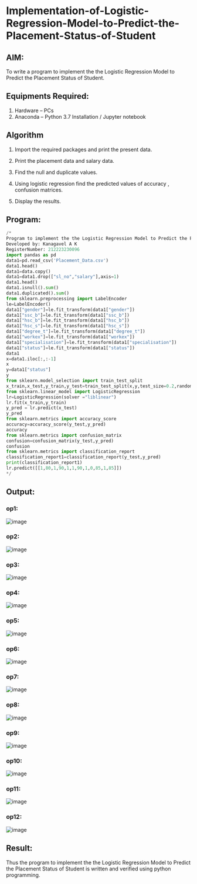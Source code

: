# Implementation-of-Logistic-Regression-Model-to-Predict-the-Placement-Status-of-Student

## AIM:
To write a program to implement the the Logistic Regression Model to Predict the Placement Status of Student.

## Equipments Required:
1. Hardware – PCs
2. Anaconda – Python 3.7 Installation / Jupyter notebook

## Algorithm
1. Import the required packages and print the present data.

2. Print the placement data and salary data.

3. Find the null and duplicate values.

4. Using logistic regression find the predicted values of accuracy , confusion matrices.

5.  Display the results.


## Program:
```py
/*
Program to implement the the Logistic Regression Model to Predict the Placement Status of Student.
Developed by: Kanagavel A K
RegisterNumber: 212223230096
import pandas as pd
data1=pd.read_csv('Placement_Data.csv')
data1.head()
data1=data.copy()
data1=data1.drop(["sl_no","salary"],axis=1)
data1.head()
data1.isnull().sum()
data1.duplicated().sum()
from sklearn.preprocessing import LabelEncoder
le=LabelEncoder()
data1["gender"]=le.fit_transform(data1["gender"])
data1["ssc_b"]=le.fit_transform(data1["ssc_b"])
data1["hsc_b"]=le.fit_transform(data1["hsc_b"])
data1["hsc_s"]=le.fit_transform(data1["hsc_s"])
data1["degree_t"]=le.fit_transform(data1["degree_t"])
data1["workex"]=le.fit_transform(data1["workex"])
data1["specialisation"]=le.fit_transform(data1["specialisation"])
data1["status"]=le.fit_transform(data1["status"])
data1
x=data1.iloc[:,:-1]
x
y=data1["status"]
y
from sklearn.model_selection import train_test_split
x_train,x_test,y_train,y_test=train_test_split(x,y,test_size=0.2,random_state=0)
from sklearn.linear_model import LogisticRegression 
lr=LogisticRegression(solver ="liblinear")
lr.fit(x_train,y_train)
y_pred = lr.predict(x_test)
y_pred
from sklearn.metrics import accuracy_score
accuracy=accuracy_score(y_test,y_pred)
accuracy
from sklearn.metrics import confusion_matrix
confusion=confusion_matrix(y_test,y_pred)
confusion
from sklearn.metrics import classification_report
classification_report1=classification_report(y_test,y_pred)
print(classification_report1)
lr.predict([[1,80,1,90,1,1,90,1,0,85,1,85]])
*/
```

## Output:
### op1:
![image](https://github.com/user-attachments/assets/71453f77-4b5f-495f-9436-9cd0769f5d31)
### op2:
![image](https://github.com/user-attachments/assets/0ecc2a49-9112-480d-a1b5-969672e84aa1)
### op3:
![image](https://github.com/user-attachments/assets/85237170-99eb-4cb2-8bcd-326d65c99e77)
### op4:
![image](https://github.com/user-attachments/assets/15bbe57f-6248-4e6d-940d-4279ddde2e5e)
### op5:
![image](https://github.com/user-attachments/assets/3f796858-aea1-46bc-a189-9879d8cad314)
### op6:
![image](https://github.com/user-attachments/assets/7f4fb20e-21ea-4606-9d0b-bbc5ad79b708)
### op7:
![image](https://github.com/user-attachments/assets/efe334fa-2401-48a4-a392-1f8e42490bb1)
### op8:
  ![image](https://github.com/user-attachments/assets/7e77fc00-54b9-43c7-b259-e38e51e8ed68)

### op9:
![image](https://github.com/user-attachments/assets/0e2924aa-cd18-426e-af28-fb5e9efb7df5)

### op10:
![image](https://github.com/user-attachments/assets/ea84e14a-35d4-4739-a2bc-4e67e79a23a2)

### op11:
![image](https://github.com/user-attachments/assets/f2e82f7d-81cb-40c1-9ef8-161a5772d603)
### op12:
![image](https://github.com/user-attachments/assets/4d8184c1-0f65-416b-a357-a64de88aa7a8)




## Result:
Thus the program to implement the the Logistic Regression Model to Predict the Placement Status of Student is written and verified using python programming.
